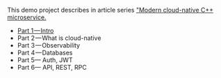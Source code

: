 
This demo project describes in article series ["Modern cloud-native C++ microservice.](https://medium.com/@andreybronin/modern-cloud-native-c-microservice-part-1-intro-b71de543f94b)

* [Part 1 — Intro](https://medium.com/@andreybronin/modern-cloud-native-c-microservice-part-1-intro-b71de543f94b)
* Part 2 — What is cloud-native
* Part 3 — Observability
* Part 4 — Databases
* Part 5— Auth, JWT
* Part 6— API, REST, RPC
